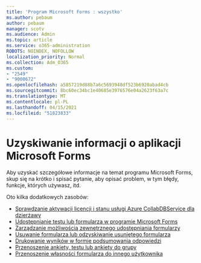 ```yaml
---
title: 'Program Microsoft Forms : wszystko'
ms.author: pebaum
author: pebaum
manager: scotv
ms.audience: Admin
ms.topic: article
ms.service: o365-administration
ROBOTS: NOINDEX, NOFOLLOW
localization_priority: Normal
ms.collection: Adm_O365
ms.custom:
- "2549"
- "9000672"
ms.openlocfilehash: a5857219d88b7a6c5693940df523b6920abad4cb
ms.sourcegitcommit: 8bc60ec34bc1e40685e3976576e04a2623f63a7c
ms.translationtype: MT
ms.contentlocale: pl-PL
ms.lasthandoff: 04/15/2021
ms.locfileid: "51823833"
---
```

# <a name="get-information-about-microsoft-forms"></a>Uzyskiwanie informacji o aplikacji Microsoft Forms

Aby uzyskać szczegółowe informacje na temat programu Microsoft Forms, skup się na krótko i spisać pytanie, aby opisać problem, w tym błędy, funkcje, których używasz, itd. 

Oto kilka dodatkowych zasobów:

- [Sprawdzanie aktywacji licencji i stanu usługi Azure CollabDBService dla dzierżawy](https://support.office.com/article/Turn-off-or-turn-on-Microsoft-Forms-8dcbf3ab-f2d6-459a-b8be-8d9892132a43)
- [Udostępnianie testu lub formularza w programie Microsoft Forms](https://support.office.com/article/Share-a-form-to-collaborate-d5bb5cf0-8401-4c15-bb8c-8e108cd7e69b)
- [Zarządzanie możliwością zewnętrznego udostępniania formularzy](https://support.office.com/article/set-up-microsoft-forms-cc52287a-4550-464d-9a1b-457bf9df2240?#PickTab=Configure)
- [Usuwanie formularza lub odzyskiwanie usuniętego formularza](https://support.office.com/article/Delete-a-form-2207e468-ce1b-4c4a-a256-caf631d87af0)
- [Drukowanie wyników w formie podsumowania odpowiedzi](https://support.office.com/article/Print-a-form-22100b98-ba3c-41c1-9513-f76caca664fc)
- [Przenoszenie ankiety, testu lub ankiety do grupy](https://support.office.com/article/Transfer-ownership-of-a-form-921a6361-a4e5-44ea-bce9-c4ed63aa54b4)
- [Przenoszenie własności formularza do innego użytkownika](https://support.office.com/article/Transfer-ownership-of-a-form-921a6361-a4e5-44ea-bce9-c4ed63aa54b4)
